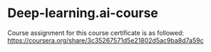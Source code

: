 # Deep-learning.ai-course
Course assignment for this course
certificate is as followed: https://coursera.org/share/3c35267571d5e21802d5ac9ba8d7a59c